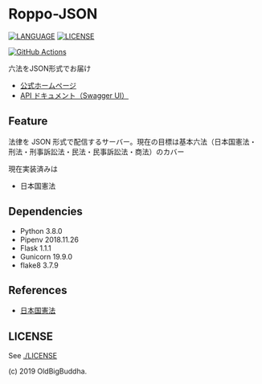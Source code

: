 # Roppo-JSON

[![LANGUAGE](https://img.shields.io/badge/Python-3.8.0-blue.svg)](https://docs.python.org/3/)
[![LICENSE](https://img.shields.io/badge/License-Apache%202-orange.svg)](http://www.apache.org/licenses/LICENSE-2.0)

[![GitHub Actions](https://github.com/Roppo-JSON/server/workflows/Server%20Test/badge.svg)](https://github.com/Roppo-JSON/data/actions)

六法をJSON形式でお届け

- [公式ホームページ](https://roppo-json.dev/)
- [API ドキュメント（Swagger UI）](https://roppo-json.dev/docs/index.html)

## Feature

法律を JSON 形式で配信するサーバー。現在の目標は基本六法（日本国憲法・刑法・刑事訴訟法・民法・民事訴訟法・商法）のカバー

現在実装済みは

- 日本国憲法

## Dependencies

- Python 3.8.0
- Pipenv 2018.11.26
- Flask 1.1.1
- Gunicorn 19.9.0
- flake8 3.7.9

## References

- [日本国憲法](https://elaws.e-gov.go.jp/search/elawsSearch/elaws_search/lsg0500/detail?lawId=321CONSTITUTION)

## LICENSE

See [./LICENSE](./LICENSE)

(c) 2019 OldBigBuddha.
